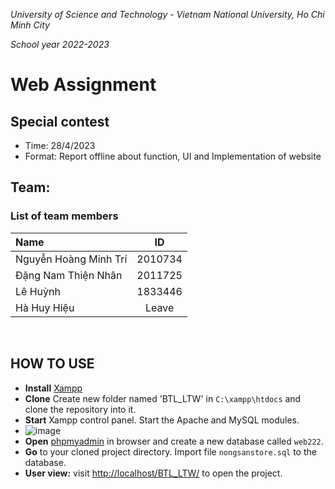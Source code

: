*University of Science and Technology - Vietnam National University, Ho Chi Minh City*

*School year 2022-2023*
# Web Assignment

## Special contest
<ul>
  <li>Time: 28/4/2023
  <li>Format: Report offline about function, UI and Implementation of website
</ul>

## Team: 
### List of team members
| Name | ID |
| :---- | :----: |
| Nguyễn Hoàng Minh Trí | 2010734 |
| Đặng Nam Thiện Nhân | 2011725 |
| Lê Huỳnh | 1833446 |
| Hà Huy Hiệu  | Leave |

<br> 

## HOW TO USE

- **Install** [Xampp](https://www.apachefriends.org/download.html)
- **Clone** Create new folder named 'BTL_LTW' in `C:\xampp\htdocs` and clone the repository into it.
- **Start** Xampp control panel. Start the Apache and MySQL modules.
- ![image](https://user-images.githubusercontent.com/47769063/137183880-f6cbc47f-58ac-407a-855a-c44cc2a15063.png)
- **Open** [phpmyadmin](http://localhost:8080/phpmyadmin/server_databases.php) in browser and create a new database called `web222`.
- **Go** to your cloned project directory. Import file `nongsanstore.sql` to the database.
- **User view:** visit [http://localhost/BTL_LTW/](http://localhost/BTL_LTW/) to open the project.

